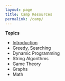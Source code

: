 ```yaml
---
layout: page
title: Camp Resources
permalink: /camp/
---
```

**Topics**
* [Introduction](/introduction-to-cp)
* Greedy, Searching
* Dynamic Programming
* String Algorithms
* Game Theory
* Graphs
* Math
